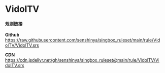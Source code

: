 # VidolTV

#### 规则链接

**Github**
https://raw.githubusercontent.com/senshinya/singbox_ruleset/main/rule/VidolTV/VidolTV.srs

**CDN**
https://cdn.jsdelivr.net/gh/senshinya/singbox_ruleset@main/rule/VidolTV/VidolTV.srs